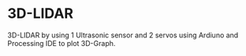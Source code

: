 # 3D-LIDAR
3D-LIDAR by using 1 Ultrasonic sensor and 2 servos  using Ardiuno and Processing IDE to plot 3D-Graph.
